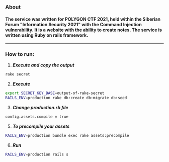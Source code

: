 ### About
#### The service was written for POLYGON CTF 2021, held within the Siberian Forum "Information Security 2021" with the Command Injection vulnerability. It is a website with the ability to create notes. The service is written using Ruby on rails framework.
___

### How to run:

1. ***Execute and copy the output***
```sh
rake secret
```
2. ***Execute***
```sh
export SECRET_KEY_BASE=output-of-rake-secret 
RAILS_ENV=production rake db:create db:migrate db:seed
```
3. ***Change production.rb file***
```sh
config.assets.compile = true
```
5. ***To precompile your assets***
```sh
RAILS_ENV=production bundle exec rake assets:precompile
```
6. ***Run***
```sh
RAILS_ENV=production rails s
```
